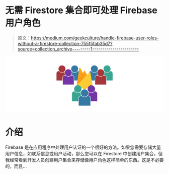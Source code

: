 # 无需 Firestore 集合即可处理 Firebase 用户角色

> 原文：<https://medium.com/geekculture/handle-firebase-user-roles-without-a-firestore-collection-755f5fab35d7?source=collection_archive---------1----------------------->

![](img/073a4f0f16d5dee235bd1721f7639a92.png)

# 介绍

Firebase 是在应用程序中处理用户认证的一个很好的方法。如果您需要存储大量用户信息，如联系信息或用户活动，那么您可以在 Firestore 中创建用户集合，但我经常看到开发人员创建用户集合来存储像用户角色这样简单的东西。这是不必要的，而且…
